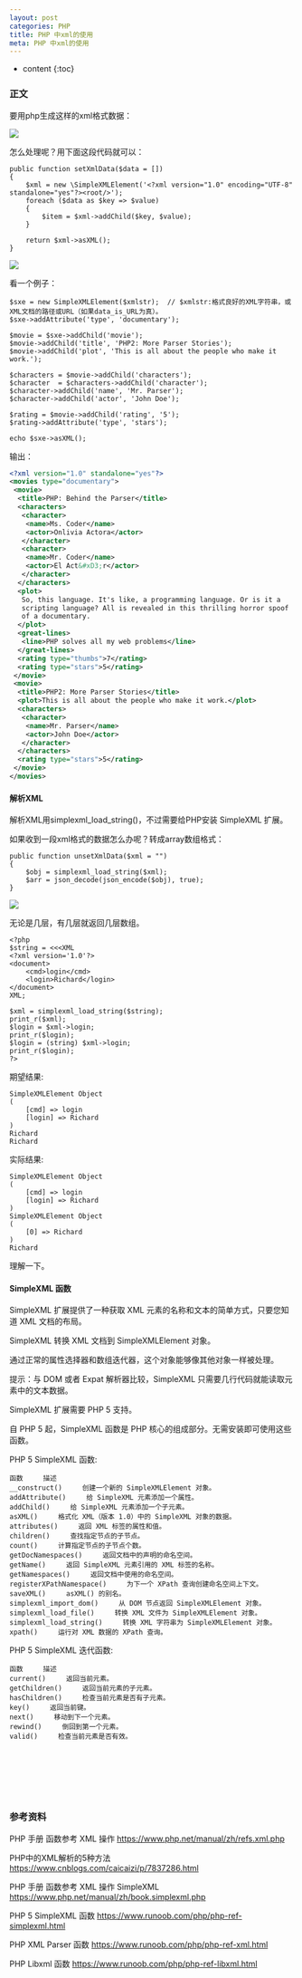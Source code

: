 ```yaml
---
layout: post
categories: PHP
title: PHP 中xml的使用
meta: PHP 中xml的使用
---
```

* content
{:toc}

### 正文

要用php生成这样的xml格式数据：

![]({{site.baseurl}}/images/20190831/20190831232036.jpeg)

怎么处理呢？用下面这段代码就可以：
```
public function setXmlData($data = [])
{
    $xml = new \SimpleXMLElement('<?xml version="1.0" encoding="UTF-8" standalone="yes"?><root/>');
    foreach ($data as $key => $value)
    {
        $item = $xml->addChild($key, $value);
    }
    
    return $xml->asXML();
}
```

![]({{site.baseurl}}/images/20190831/20190831232116.jpeg)

看一个例子：
```
$sxe = new SimpleXMLElement($xmlstr);  // $xmlstr:格式良好的XML字符串，或XML文档的路径或URL（如果data_is_URL为真）。
$sxe->addAttribute('type', 'documentary');

$movie = $sxe->addChild('movie');
$movie->addChild('title', 'PHP2: More Parser Stories');
$movie->addChild('plot', 'This is all about the people who make it work.');

$characters = $movie->addChild('characters');
$character  = $characters->addChild('character');
$character->addChild('name', 'Mr. Parser');
$character->addChild('actor', 'John Doe');

$rating = $movie->addChild('rating', '5');
$rating->addAttribute('type', 'stars');
 
echo $sxe->asXML();
```

输出：
```xml
<?xml version="1.0" standalone="yes"?>
<movies type="documentary">
 <movie>
  <title>PHP: Behind the Parser</title>
  <characters>
   <character>
    <name>Ms. Coder</name>
    <actor>Onlivia Actora</actor>
   </character>
   <character>
    <name>Mr. Coder</name>
    <actor>El Act&#xD3;r</actor>
   </character>
  </characters>
  <plot>
   So, this language. It's like, a programming language. Or is it a
   scripting language? All is revealed in this thrilling horror spoof
   of a documentary.
  </plot>
  <great-lines>
   <line>PHP solves all my web problems</line>
  </great-lines>
  <rating type="thumbs">7</rating>
  <rating type="stars">5</rating>
 </movie>
 <movie>
  <title>PHP2: More Parser Stories</title>
  <plot>This is all about the people who make it work.</plot>
  <characters>
   <character>
    <name>Mr. Parser</name>
    <actor>John Doe</actor>
   </character>
  </characters>
  <rating type="stars">5</rating>
 </movie>
</movies>
```

#### 解析XML

解析XML用simplexml_load_string()，不过需要给PHP安装 SimpleXML 扩展。

如果收到一段xml格式的数据怎么办呢？转成array数组格式：
```
public function unsetXmlData($xml = "")
{
    $obj = simplexml_load_string($xml);
    $arr = json_decode(json_encode($obj), true);
}
```

![]({{site.baseurl}}/images/20190831/20190831232145.jpeg)

无论是几层，有几层就返回几层数组。

```
<?php
$string = <<<XML
<?xml version='1.0'?>
<document>
    <cmd>login</cmd>
    <login>Richard</login>
</document>
XML;
                                                                               
$xml = simplexml_load_string($string);
print_r($xml);
$login = $xml->login;
print_r($login);
$login = (string) $xml->login;
print_r($login);
?>
```

期望结果:
```
SimpleXMLElement Object
(
    [cmd] => login
    [login] => Richard
)
Richard
Richard
```

实际结果:
```
SimpleXMLElement Object
(
    [cmd] => login
    [login] => Richard
)
SimpleXMLElement Object
(
    [0] => Richard
)
Richard 
```

理解一下。

#### SimpleXML 函数

SimpleXML 扩展提供了一种获取 XML 元素的名称和文本的简单方式，只要您知道 XML 文档的布局。

SimpleXML 转换 XML 文档到 SimpleXMLElement 对象。

通过正常的属性选择器和数组迭代器，这个对象能够像其他对象一样被处理。

提示：与 DOM 或者 Expat 解析器比较，SimpleXML 只需要几行代码就能读取元素中的文本数据。

SimpleXML 扩展需要 PHP 5 支持。

自 PHP 5 起，SimpleXML 函数是 PHP 核心的组成部分。无需安装即可使用这些函数。

PHP 5 SimpleXML 函数:
```
函数     描述
__construct()     创建一个新的 SimpleXMLElement 对象。
addAttribute()     给 SimpleXML 元素添加一个属性。
addChild()     给 SimpleXML 元素添加一个子元素。
asXML()     格式化 XML（版本 1.0）中的 SimpleXML 对象的数据。
attributes()     返回 XML 标签的属性和值。
children()     查找指定节点的子节点。
count()     计算指定节点的子节点个数。
getDocNamespaces()     返回文档中的声明的命名空间。
getName()     返回 SimpleXML 元素引用的 XML 标签的名称。
getNamespaces()     返回文档中使用的命名空间。
registerXPathNamespace()     为下一个 XPath 查询创建命名空间上下文。
saveXML()     asXML() 的别名。
simplexml_import_dom()     从 DOM 节点返回 SimpleXMLElement 对象。
simplexml_load_file()     转换 XML 文件为 SimpleXMLElement 对象。
simplexml_load_string()     转换 XML 字符串为 SimpleXMLElement 对象。
xpath()     运行对 XML 数据的 XPath 查询。
```

PHP 5 SimpleXML 迭代函数:
```
函数     描述
current()     返回当前元素。
getChildren()     返回当前元素的子元素。
hasChildren()     检查当前元素是否有子元素。
key()     返回当前键。
next()     移动到下一个元素。
rewind()     倒回到第一个元素。
valid()     检查当前元素是否有效。
```

<br/><br/><br/><br/><br/>
### 参考资料

PHP 手册 函数参考 XML 操作 <https://www.php.net/manual/zh/refs.xml.php>

PHP中的XML解析的5种方法 <https://www.cnblogs.com/caicaizi/p/7837286.html>

PHP 手册 函数参考 XML 操作 SimpleXML <https://www.php.net/manual/zh/book.simplexml.php>

PHP 5 SimpleXML 函数 <https://www.runoob.com/php/php-ref-simplexml.html>

PHP XML Parser 函数 <https://www.runoob.com/php/php-ref-xml.html>

PHP Libxml 函数 <https://www.runoob.com/php/php-ref-libxml.html>
